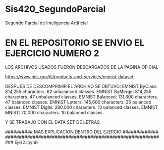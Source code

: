 # Sis420_SegundoParcial
Segundo Parcial de Inteligencia Artificial

# EN EL REPOSITORIO SE ENVIO EL EJERCICIO NUMERO 2
LOS ARCHIVOS USADOS FUERON DESCARGADOS DE LA PAGINA OFICIAL

https://www.nist.gov/itl/products-and-services/emnist-dataset

DESPUES DE DESCOMPRIMIR EL ARCHIVO SE OBTUVO:
EMNIST ByClass: 814,255 characters. 62 unbalanced classes.
EMNIST ByMerge: 814,255 characters. 47 unbalanced classes.
EMNIST Balanced:  131,600 characters. 47 balanced classes.
EMNIST Letters: 145,600 characters. 26 balanced classes.
EMNIST Digits: 280,000 characters. 10 balanced classes.
EMNIST MNIST: 70,000 characters. 10 balanced classes.

Y SE TRABAJO CON EL DATA SET DE LETRAS

########## MAS EXPLICACION DENTRO DEL EJERCIO #############
###########################################################
Ejer2.ipynb

